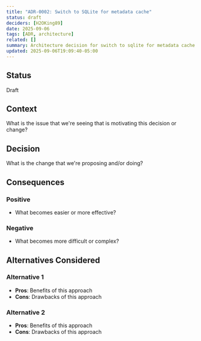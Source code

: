 ```yaml
---
title: "ADR-0002: Switch to SQLite for metadata cache"
status: draft
deciders: [H2OKing89]
date: 2025-09-06
tags: [ADR, architecture]
related: []
summary: Architecture decision for switch to sqlite for metadata cache.
updated: 2025-09-06T19:09:40-05:00
---
```


## Status

Draft

## Context

What is the issue that we're seeing that is motivating this decision or change?

## Decision

What is the change that we're proposing and/or doing?

## Consequences

### Positive

- What becomes easier or more effective?

### Negative

- What becomes more difficult or complex?

## Alternatives Considered

### Alternative 1

- **Pros**: Benefits of this approach
- **Cons**: Drawbacks of this approach

### Alternative 2

- **Pros**: Benefits of this approach
- **Cons**: Drawbacks of this approach
